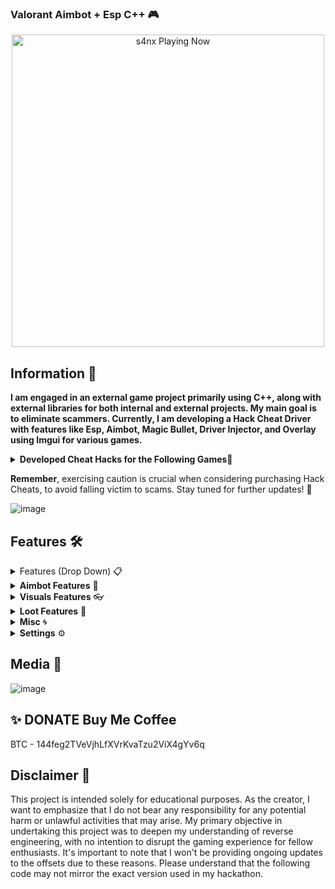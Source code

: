 ### Valorant Aimbot + Esp C++ 🎮

<p align="center">
   <img src="https://readme-spotify-status-rho.vercel.app/api/run-spotify-status.py" alt="s4nx Playing Now" width="500" />
<p align="center">



## Information 🌟
**I am engaged in an external game project primarily using C++, along with external libraries for both internal and external projects. My main goal is to eliminate scammers. Currently, I am developing a Hack Cheat Driver with features like Esp, Aimbot, Magic Bullet, Driver Injector, and Overlay using Imgui for various games.** 


<details>
<summary><strong>Developed Cheat Hacks for the Following Games🚀</strong></summary>

- Rise Online 🏰
- Apex Legends 🌟
- Bloodhunt 🔪
- Call of Duty: Cold War ☠️
- Call of Duty: Vanguard ⚔️
- Call of Duty: Warzone/MW, Dayz 🌆
- Dead By Daylight 🌌
- Destiny 2 🔮
- Enlisted 🎯
- Escape From Tarkov 🚁
- Fortnite 🛹
- Halo Infinite 🌌
- HyperFlick ✨
- New Critical Hit 🎯
- New World 🌍
- Mir 4 🐉
- Noble 🏰
- Playerunknown's Battlegrounds 🔥
- Steam 🔥
- Rainbow Six Siege 🌈
- Rijin 🦾
- Rogue Company Rust 🦺
- Scum 🧟
- Splitgate ⚛️
- Super People Unleashed 🦸
- Valorant 🔥
</details>

**Remember**, exercising caution is crucial when considering purchasing Hack Cheats, to avoid falling victim to scams. Stay tuned for further updates! 📢



![image](https://user-images.githubusercontent.com/105746452/169065636-386abbe7-0a14-4c2a-a3e7-ee1ac4045c41.png)
## Features 🛠️

<details>
<summary>Features (Drop Down) 📋</summary>

* **AIMBOT** 🔫
* **ESP** 👁️
* **SPOOFER** 🛡️
* **DRIVER** 🚗
* **INJECTOR** 💉
</details>

<details>
<summary><strong>Aimbot Features</strong> 🎯</summary>

* AimLock
* Skip Knocked
* Aim FOV
* Prediction / Smoothing
* TriggerBot
* AutoShoot with Custom Key
* Only in ADS
</details>

<details>
<summary><strong>Visuals Features</strong> 👓</summary>

* Visibility
* Only when Visible
* Full ESP / Box / 3D / 2D
* Health Bar
* Lines / Bones
* Names / Distances
* ESP Distance Configuration / Radar
</details>

<details>
<summary><strong>Loot Features</strong> 💼</summary>

* Show Loot Names
* Show Loot Distance ESP
* Weapon ESP
* Ammo ESP
* Equipment ESP
* Streakes Cash & Others ESP
* Configure Loot Distance
</details>

<details>
<summary><strong>Misc</strong> 🌀</summary>

* Enable UAV
* Show Crosshair
* No Recoil
* Colors Configuration
  * Visible Team Color
  * Not Visible Team Color
  * Visible Enemy Color
  * Not Visible Enemy Color
  * Loot Color
</details>

<details>
<summary><strong>Settings</strong> ⚙️</summary>

* Save Configuration / Change Configuration Name / Load Configuration
* Change Font Text Menu
</details>


## Media 📸
![image](https://user-images.githubusercontent.com/105746452/169065773-160f9a6d-253d-46e6-b874-70c6ed96087a.png)



## ✨ DONATE Buy Me Coffee

BTC - 144feg2TVeVjhLfXVrKvaTzu2ViX4gYv6q


## Disclaimer 🚧
This project is intended solely for educational purposes. As the creator, I want to emphasize that I do not bear any responsibility for any potential harm or unlawful activities that may arise. My primary objective in undertaking this project was to deepen my understanding of reverse engineering, with no intention to disrupt the gaming experience for fellow enthusiasts. It's important to note that I won't be providing ongoing updates to the offsets due to these reasons. Please understand that the following code may not mirror the exact version used in my hackathon.
